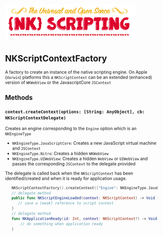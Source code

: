 ![NK-Scripting](../images/NKScripting.png?v01)
# NKScriptContextFactory

A factory to create an instance of the native scripting engine.  On Apple (`darwin`) platforms this a `NKScriptContext` can be an extended (enhanced) version of `WKWebView` or the JavascriptCore `JSContext`

## Methods

### `context.createContext(options: [String: AnyObject], cb: NKScriptContextDelegate)`
Creates an engine corresponding to the `Engine` option which is an `NKEngineType`

* `NKEngineType.JavaScriptCore`: Creates a new JavaScript virtual machine and `JSContext`
* `NKEngineType.Nitro`: Creates a hidden `WKWebView` 
* `NKEngineType.UIWebView`: Creates a hidden `WebView` or `UIWebView` and passes the corresponding `JSContext` to the delegate provided

The delegate is called back when the `NKScriptContext` has been identified/created and when it is ready for application usage.

```swift
   NKScriptContextFactory().createContext(["Engine": NKEngineType.JavaScriptCore.rawValue], delegate: self)
   // delegate method
   public func NKScriptEngineLoaded(context: NKScriptContext) -> Void {
      // save a (weak) reference to script context
   }
   // delegate method
   func NKApplicationReady(id: Int, context: NKScriptContext?) -> Void {
       // do something when application ready
   }
```